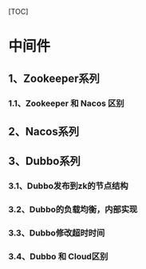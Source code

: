 [TOC]

# 中间件

## 1、Zookeeper系列

### 1.1、Zookeeper 和 Nacos 区别


## 2、Nacos系列


## 3、Dubbo系列

### 3.1、Dubbo发布到zk的节点结构

### 3.2、Dubbo的负载均衡，内部实现

### 3.3、Dubbo修改超时时间

### 3.4、Dubbo 和 Cloud区别

